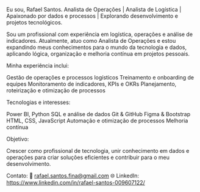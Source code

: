 Eu sou, Rafael Santos. 
Analista de Operações | Analista de Logística | Apaixonado por dados e processos | Explorando desenvolvimento e projetos tecnológicos. 

Sou um profissional com experiência em logística, operações e análise de indicadores. Atualmente, atuo como Analista de Operações e estou expandindo 
meus conhecimentos para o mundo da tecnologia e dados, aplicando lógica, organização e melhoria contínua em projetos pessoais. 

Minha experiência inclui: 

Gestão de operações e processos logísticos 
Treinamento e onboarding de equipes 
Monitoramento de indicadores, KPIs e OKRs 
Planejamento, roteirização e otimização de processos 

Tecnologias e interesses: 

Power BI, Python SQL e análise de dados 
Git & GitHub 
Figma & Bootstrap 
HTML, CSS, JavaScript 
Automação e otimização de processos 
Melhoria contínua 

Objetivo: 

Crescer como profissional de tecnologia, unir conhecimento em dados e operações para criar soluções eficientes e contribuir para o meu desenvolvimento. 

Contato: 📧 rafael.santos.fina@gmail.com 
🌐 LinkedIn: https://www.linkedin.com/in/rafael-santos-009607122/
